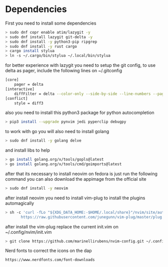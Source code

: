 # Dependencies
First you need to install some dependencies

```bash
> sudo dnf copr enable atim/lazygit -y
> sudo dnf install lazygit git-delta -y
> sudo dnf install -y python3-pip ripgrep
> sudo dnf install -y rust cargo
> cargo install stylua
> ln -s ~/.cargo/bin/stylua ~/.local/bin/stylua
```

for better experience with lazygit you need to setup the git config, to use delta as pager, include the following lines on ~/.gitconfig
```bash
[core]
    pager = delta
[interactive]
    diffFilter = delta --color-only --side-by-side --line-numbers --paging
[conflict]
    style = diff3
```                 

also you need to install this python3 package for python autocompletion
```bash
> pip3 install --upgrade pynvim jedi pyperclip debugpy
```

to work with go you will also need to install golang
```bash
> sudo dnf install -y golang delve
```

and install libs to help
```bash
> go install golang.org/x/tools/gopls@latest
> go install golang.org/x/tools/cmd/goimports@latest
```

after that its necessary to install neovim on fedora is just run the following command
you can also download the appimage from the official site
```bash
> sudo dnf install -y neovim
```

after install neovim you need to install vim-plug to install the plugins automagically
```bash
> sh -c 'curl -fLo "${XDG_DATA_HOME:-$HOME/.local/share}"/nvim/site/autoload/plug.vim --create-dirs \
       https://raw.githubusercontent.com/junegunn/vim-plug/master/plug.vim'
```

after install the vim-plug replace the current init.vim on ~/.config/nvim/init.vim
```bash
> git clone https://github.com/marinellirubens/nvim-config.git ~/.config/nvim
```

Nerd fonts to correct the icons on the dap
```bach
https://www.nerdfonts.com/font-downloads
```

